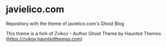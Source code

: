 # javielico.com

Repository with the theme of javielico.com's Ghost Blog

This theme is a fork of Zvikov - Author Ghost Theme by Haunted Themes (https://zvikov.hauntedthemes.com)